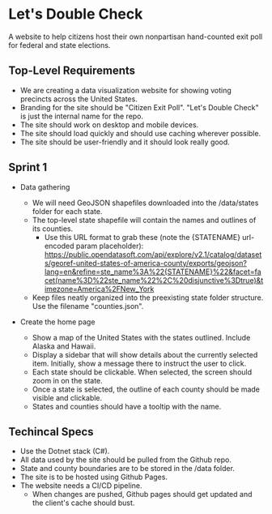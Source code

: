 # Let's Double Check
A website to help citizens host their own nonpartisan hand-counted exit poll for federal and state elections.

## Top-Level Requirements
- We are creating a data visualization website for showing voting precincts across the United States.
- Branding for the site should be "Citizen Exit Poll". "Let's Double Check" is just the internal name for the repo.
- The site should work on desktop and mobile devices.
- The site should load quickly and should use caching wherever possible.
- The site should be user-friendly and it should look really good.

## Sprint 1
- Data gathering
  - We will need GeoJSON shapefiles downloaded into the /data/states folder for each state.
  - The top-level state shapefile will contain the names and outlines of its counties.
    - Use this URL format to grab these (note the {STATENAME} url-encoded param placeholder): https://public.opendatasoft.com/api/explore/v2.1/catalog/datasets/georef-united-states-of-america-county/exports/geojson?lang=en&refine=ste_name%3A%22{STATENAME}%22&facet=facet(name%3D%22ste_name%22%2C%20disjunctive%3Dtrue)&timezone=America%2FNew_York
  - Keep files neatly organized into the preexisting state folder structure. Use the filename "counties.json".

- Create the home page
  - Show a map of the United States with the states outlined. Include Alaska and Hawaii.
  - Display a sidebar that will show details about the currently selected item. Initially, show a message there to instruct the user to click.
  - Each state should be clickable. When selected, the screen should zoom in on the state.
  - Once a state is selected, the outline of each county should be made visible and clickable.
  - States and counties should have a tooltip with the name.

## Techincal Specs
- Use the Dotnet stack (C#).
- All data used by the site should be pulled from the Github repo.
- State and county boundaries are to be stored in the /data folder.
- The site is to be hosted using Github Pages.
- The website needs a CI/CD pipeline.
  - When changes are pushed, Github pages should get updated and the client's cache should bust.